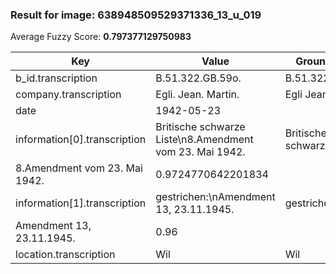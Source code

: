 ### Result for image: 638948509529371336_13_u_019
Average Fuzzy Score: **0.797377129750983**
<small>

| Key | Value | Ground Truth | Score |
| --- | --- | --- | --- |
| b_id.transcription | B.51.322.GB.59o. | B.51.322.GB.590. | 0.9375 |
| company.transcription | Egli. Jean. Martin. | Egli Jean Martin | 0.9142857142857143 |
| date | 1942-05-23 |  | 0.0 |
| information[0].transcription | Britische schwarze Liste\n8.Amendment vom 23. Mai 1942. | Britische schwarze Liste
8.Amendment vom 23. Mai 1942. | 0.9724770642201834 |
| information[1].transcription | gestrichen:\nAmendment 13, 23.11.1945. | gestrichen:
Amendment 13, 23.11.1945. | 0.96 |
| location.transcription | Wil | Wil | 1.0 |

</small>

